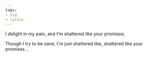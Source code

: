 ```yaml
---
tags:
- sig
- lyrics
---
```


I delight in my pain, and I'm shattered like your promises;

 Though I try to be sane, I'm just shattered like, shattered like your promises...